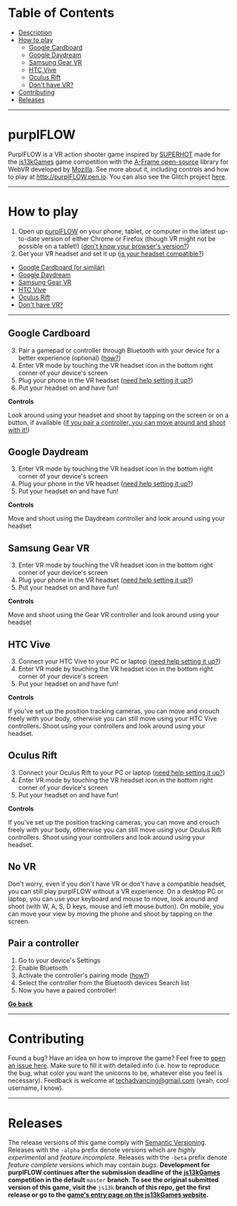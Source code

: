 # Table of Contents
- [Description](/blob/master/README.md#purplFLOW)
- [How to play](/blob/master/README.md#How-to-play)
  - [Google Cardboard](/blob/master/README.md#Google-Cardboard)
  - [Google Daydream](/blob/master/README.md#Google-Daydream)
  - [Samsung Gear VR](/blob/master/README.md#Samsung-Gear-VR)
  - [HTC Vive](/blob/master/README.md#HTC-Vive)
  - [Oculus Rift](/blob/master/README.md#Oculus-Rift)
  - [Don't have VR?](/blob/master/README.md#No-VR)
- [Contributing](/blob/master/README.md#Contributing)
- [Releases](/blob/master/README.md#Releases)

---
# purplFLOW
PurplFLOW is a VR action shooter game inspired by [SUPERHOT](https://superhotgame.com "Time moves when you move") made for the [js13kGames](https://js13kgames.com "Annual competition with plenty of prizes. Want to participate?") game competition with the [A-Frame open-source](https://aframe.io "A-Frame") library for WebVR developed by [Mozilla](https://mozilla.org "Non-profit dedicated to protecting the Internet"). See more about it, including controls and how to play at <http://purplFLOW.pen.io>. You can also see the Glitch project [here](https://purplflow.glitch.me "The Glitch project for purplFLOW, where you can remix the game").

---
# How to play
1. Open up [purplFLOW](https://purplFLOW.glitch.me) on your phone, tablet, or computer in the latest up-to-date version of either Chrome or Firefox (though VR might not be possible on a tablet!) ([don't know your browser's version?](https://updatemybrowser.org))
2. Get your VR headset and set it up ([is your headset compatible?](https://webvr.rocks))
  - [Google Cardboard (or similar)](/blob/master/README.md#Google-Cardboard)
  - [Google Daydream](/blob/master/README.md#Google-Daydream)
  - [Samsung Gear VR](/blob/master/README.md#Samsung-Gear-VR)
  - [HTC Vive](/blob/master/README.md#HTC-Vive)
  - [Oculus Rift](/blob/master/README.md#Oculus-Rift)
  - [Don't have VR?](/blob/master/README.md#No-VR)

---
## Google Cardboard
3. Pair a gamepad or controller through Bluetooth with your device for a better experience (optional) ([how?](/blob/master/README.md#Pair-a-controller))
4. Enter VR mode by touching the VR headset icon in the bottom right corner of your device's screen
5. Plug your phone in the VR headset ([need help setting it up?](https://support.google.com/cardboard/answer/6295046?hl=en))
6. Put your headset on and have fun!

**Controls**

Look around using your headset and shoot by tapping on the screen or on a button, if available ([if you pair a controller, you can move around and shoot with it!](/blob/master/README.md#Pair-a-controller))

## Google Daydream
3. Enter VR mode by touching the VR headset icon in the bottom right corner of your device's screen
4. Plug your phone in the VR headset ([need help setting it up?](https://support.google.com/daydream/answer/7105598?hl=en))
5. Put your headset on and have fun!

**Controls**

Move and shoot using the Daydream controller and look around using your headset

## Samsung Gear VR
3. Enter VR mode by touching the VR headset icon in the bottom right corner of your device's screen
4. Plug your phone in the VR headset ([need help setting it up?](https://support.oculus.com/guides/gear-vr/latest/concepts/gsg-a-hw-hardware-setup/#gsg-a-hw-hardware-setup))
5. Put your headset on and have fun!

**Controls**

Move and shoot using the Gear VR controller and look around using your headset

## HTC Vive
3. Connect your HTC Vive to your PC or laptop ([need help setting it up?](https://www.vive.com/eu/support/vive/category_howto/setting-up-for-the-first-time.html))
4. Enter VR mode by touching the VR headset icon in the bottom right corner of your device's screen
5. Put your headset on and have fun!

**Controls**

If you've set up the position tracking cameras, you can move and crouch freely with your body, otherwise you can still move using your HTC Vive controllers. Shoot using your controllers and look around using your headset.

## Oculus Rift
3. Connect your Oculus Rift to your PC or laptop ([need help setting it up?](https://support.oculus.com/guides/rift/latest/concepts/rgsg-1-sw-software-setup/#rgsg-1-sw-software-setup))
4. Enter VR mode by touching the VR headset icon in the bottom right corner of your device's screen
5. Put your headset on and have fun!

**Controls**

If you've set up the position tracking cameras, you can move and crouch freely with your body, otherwise you can still move using your Oculus Rift controllers. Shoot using your controllers and look around using your headset.

## No VR
Don't worry, even if you don't have VR or don't have a compatible headset, you can still play purplFLOW without a VR experience. On a desktop PC or laptop, you can use your keyboard and mouse to move, look around and shoot (with W, A, S, D keys, mouse and left mouse button). On mobile, you can move your view by moving the phone and shoot by tapping on the screen.

## Pair a controller
1. Go to your device's Settings
2. Enable Bluetooth
3. Activate the controller's pairing mode ([how?](https://www.youtube.com/watch?v=mQxkk1VuCyE "Simple YouTube tutorial for pairing most controllers to a device"))
4. Select the controller from the Bluetooth devices Search list
5. Now you have a paired controller!

**[Go back](/blob/master/README.md#Google-Cardboard)**

---
# Contributing
Found a bug? Have an idea on how to improve the game? Feel free to [open an issue here](/issues/new). Make sure to fill it with detailed info (i.e. how to reproduce the bug, what color you want the unicorns to be, whatever else you feel is necessary). Feedback is welcome at techadvancing@gmail.com (yeah, cool username, I know).

---
# Releases
The release versions of this game comply with [Semantic Versioning](https://semver.org/). Releases with the `-alpha` prefix denote versions which are *highly experimental* and *feature incomplete*. Releases with the `-beta` prefix denote *feature complete* versions which may contain *bugs*. **Development for purplFLOW continues after the submission deadline of the [js13kGames](https://js13kgames.com "Annual competition with plenty of prizes. Want to participate?") competition in the default** `master` **branch. To see the original submitted version of this game, visit the** `js13k` **branch of this repo, get the first release or go to the [game's entry page on the js13kGames website](https://js13kgames.com/entries/purplFLOW).**

